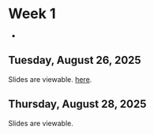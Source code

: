 # Week 1
-

## Tuesday, August 26, 2025

Slides are viewable. [here](../../day_0.html).


## Thursday, August 28, 2025

Slides are viewable.

